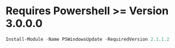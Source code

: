 # Requires Powershell >= Version 3.0.0.0

```powershell
Install-Module -Name PSWindowsUpdate -RequiredVersion 2.1.1.2
```
